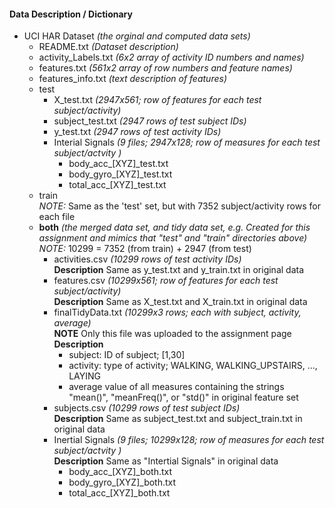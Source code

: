 #### Data Description / Dictionary

* UCI HAR Dataset *(the orginal and computed data sets)*
    + README.txt *(Dataset description)*
    + activity_Labels.txt *(6x2 array of activity ID numbers and names)*
    + features.txt *(561x2 array of row numbers and feature names)*
    + features_info.txt *(text description of features)*
    + test
        + X_test.txt *(2947x561; row of features for each test subject/activity)*
        + subject_test.txt *(2947 rows of test subject IDs)*
        + y_test.txt *(2947 rows of test activity IDs)*
        + Interial Signals *(9 files; 2947x128; row of measures for each test subject/actvity )*
            + body\_acc\_[XYZ]_test.txt
            + body\_gyro\_[XYZ]_test.txt
            + total\_acc\_[XYZ]_test.txt
    + train  
    *NOTE:*  Same as the 'test' set, but with 7352 subject/activity rows for each file  
    + **both** *(the merged data set, and tidy data set, e.g. Created for this assignment and mimics that "test" and "train" directories above)*  
    *NOTE:*  10299 = 7352 (from train) + 2947 (from test)
        + activities.csv *(10299 rows of test activity IDs)*  
        **Description** Same as y\_test.txt and y\_train.txt in original data
        + features.csv *(10299x561; row of features for each test subject/activity)*  
        **Description** Same as X\_test.txt and X\_train.txt in original data
        + finalTidyData.txt *(10299x3 rows; each with subject, activity, average)*  
        **NOTE** Only this file was uploaded to the assignment page  
        **Description** 
            + subject: ID of subject; [1,30]
            + activity: type of activity; WALKING, WALKING_UPSTAIRS, ..., LAYING
            + average value of all measures containing the strings "mean()", "meanFreq()", or "std()" in original feature set  
        + subjects.csv *(10299 rows of test subject IDs)*  
        **Description** Same as subject\_test.txt and subject\_train.txt in original data
        + Inertial Signals *(9 files; 10299x128; row of measures for each test subject/actvity )*  
        **Description** Same as "Intertial Signals" in original data
            + body\_acc\_[XYZ]_both.txt
            + body\_gyro\_[XYZ]_both.txt
            + total\_acc\_[XYZ]_both.txt  

